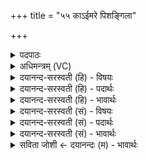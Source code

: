 +++
title = "५५ काऽईमरे पिशङ्गिला"

+++
<details><summary>पदपाठः</summary>

का। ई॒म्। अ॒रे॒। पि॒श॒ङ्गि॒ला। का। ई॒म्। कु॒रु॒पि॒श॒ङ्गि॒लेति॑ कुरुऽपिशङ्गि॒ला। कः। ई॒म्। आ॒स्कन्द॒मित्या॒ऽस्कन्द॑म्। अ॒र्ष॒ति॒। कः। ई॒म्। पन्था॑म्। वि। स॒र्प॒ति॒। ५५।
</details>

<details><summary>अधिमन्त्रम् (VC)</summary>

- प्रष्टा देवता
- प्रजापतिर्ऋषिः
- अनुष्टुप्
- गान्धारः
</details>

<details><summary>दयानन्द-सरस्वती (हि) - विषयः</summary>

फिर अगले मन्त्र में प्रश्न कहते हैं ॥
</details>

<details><summary>दयानन्द-सरस्वती (हि) - पदार्थः</summary>

पदार्थान्वयभाषाः -  (अरे) हे विदुषि स्त्रि ! (का, ईम्) कौन वार-वार (पिशङ्गिला) रूप का आवरण करने हारी (का, ईम्) कौन वार-वार (कुरुपिशङ्गिला) यवादि अन्नों के अवयवों को निगलनेवाली (क, ईम्) कौन वार-वार (आस्कन्दम्) न्यारी-न्यारी चाल को (अर्षति) प्राप्त होता और (कः) कौन (ईम्) जल के (पन्थाम्) मार्ग को (वि, सर्पति) विशेष पसर के चलता है ॥५५ ॥
</details>

<details><summary>दयानन्द-सरस्वती (हि) - भावार्थः</summary>

भावार्थभाषाः -  किससे रूप का आवरण? और किस से खेती आदि का विनाश होता? कौन शीघ्र भागता? और कौन मार्ग में पसरता है? ये चार प्रश्न हैं, इन के उत्तर अगले मन्त्र में जानो ॥५५ ॥
</details>

<details><summary>दयानन्द-सरस्वती (सं) - विषयः</summary>

पुनः प्रश्नानाह ॥
</details>

<details><summary>दयानन्द-सरस्वती (सं) - पदार्थः</summary>

पदार्थान्वयभाषाः -  अरे स्त्रि ! का र्इं पिशङ्गिला का र्इं कुरुपिशङ्गिला क ईमास्कन्दमर्षति क र्इं पन्थां विसर्पतीति समाधेहि ॥५५ ॥
</details>

<details><summary>दयानन्द-सरस्वती (सं) - भावार्थः</summary>

भावार्थभाषाः -  केन रूपमाव्रियते? केन कृष्यादिर्नश्यते? कः शीघ्रं धावति? कश्च मार्गे प्रसरति? इति चत्वारः प्रश्नास्तेषामुत्तराणि परस्मिन् मन्त्रे वेदितव्यानि ॥५५ ॥
</details>

<details><summary>सविता जोशी ← दयानन्दः (म) - भावार्थः</summary>

भावार्थभाषाः -  विश्वाच्या या रूपाला वारंवार कोण झाकून टाकते? कोणत्या गोष्टीमुळे शेतीचा नाश होतो? कुणाची चाल वारंवार वेगाने बदलते? जलमार्गाचा विस्तार कोण करतो? या चार प्रश्नांची उत्तरे पुढील मंत्रात आहेत.
</details>